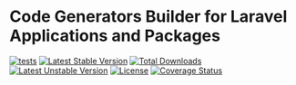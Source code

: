 Code Generators Builder for Laravel Applications and Packages
==============

[![tests](https://github.com/orchestral/canvas-core/workflows/tests/badge.svg?branch=master)](https://github.com/orchestral/canvas-core/actions?query=workflow%3Atests+branch%3Amaster)
[![Latest Stable Version](https://poser.pugx.org/orchestra/canvas-core/v/stable)](https://packagist.org/packages/orchestra/canvas-core)
[![Total Downloads](https://poser.pugx.org/orchestra/canvas-core/downloads)](https://packagist.org/packages/orchestra/canvas-core)
[![Latest Unstable Version](https://poser.pugx.org/orchestra/canvas-core/v/unstable)](https://packagist.org/packages/orchestra/canvas-core)
[![License](https://poser.pugx.org/orchestra/canvas-core/license)](https://packagist.org/packages/laravie/cabinet)
[![Coverage Status](https://coveralls.io/repos/github/orchestral/canvas-core/badge.svg?branch=master)](https://coveralls.io/github/orchestral/canvas-core?branch=master)
